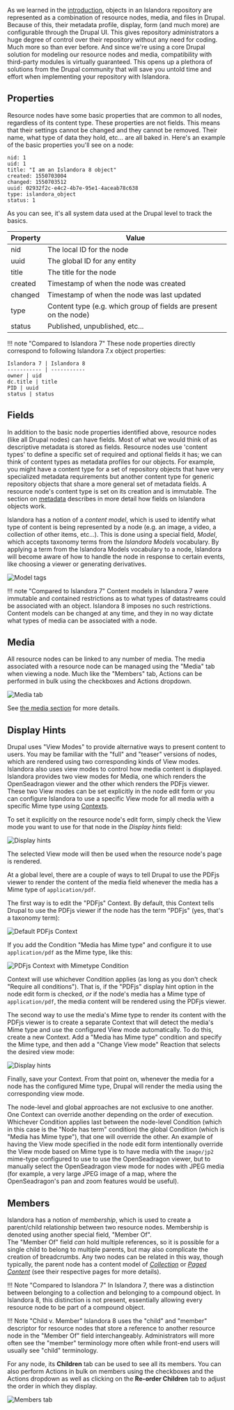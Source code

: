As we learned in the [introduction](user-intro.md), objects in an Islandora repository are 
represented as a combination of resource nodes, media, and files in Drupal.
Because of this, their metadata profile, display, form (and much more) are configurable through
the Drupal UI.  This gives repository administrators a huge degree of control over their repository
without any need for coding. Much more so than ever before. And since we're using a core Drupal
solution for modeling our resource nodes and media, compatibility with third-party modules is virtually guaranteed.
This opens up a plethora of solutions from the Drupal community that will save you untold time
and effort when implementing your repository with Islandora.

## Properties

Resource nodes have some basic properties that are common to all nodes, regardless 
of its content type.  These properties are not fields.  This means that their settings cannot be
changed and they cannot be removed. Their name, what type of data they hold, etc... are all baked in.
Here's an example of the basic properties you'll see on a node:

```
nid: 1
uid: 1
title: "I am an Islandora 8 object"
created: 1550703004
changed: 1550703512
uuid: 02932f2c-e4c2-4b7e-95e1-4aceab78c638
type: islandora_object
status: 1
```

As you can see, it's all system data used at the Drupal level to track the basics.

Property | Value
------------ | -------------
nid | The local ID for the node
uuid | The global ID for any entity
title | The title for the node
created | Timestamp of when the node was created
changed | Timestamp of when the node was last updated
type | Content type (e.g. which group of fields are present on the node)
status | Published, unpublished, etc...

!!! note "Compared to Islandora 7"
    These node properties directly correspond to following Islandora 7.x object properties:

    Islandora 7 | Islandora 8
    ----------- | -----------
    owner | uid
    dc.title | title
    PID | uuid
    status | status

## Fields

In addition to the basic node properties identified above, resource nodes (like all Drupal nodes) can have fields.
Most of what we would think of as descriptive metadata is stored as fields. Resource nodes use 'content types' to define a specific set of required and optional
fields it has; we can think of content types as metadata profiles for our objects.
For example, you might have a content type for a set of repository objects that have very specialized metadata requirements but
another content type for generic repository objects that share a more general set of metadata fields.
A resource node's content type is set on its creation and is immutable.
The section on [metadata](metadata.md) describes in more detail how fields on Islandora objects work.

Islandora has a notion of a _content model_, which is used to identify what type of content is
being represented by a node (e.g. an image, a video, a collection of other items, etc...). This is done
using a special field, _Model_, which accepts taxonomy terms from the _Islandora Models_ vocabulary.
By applying a term from the Islandora Models vocabulary to a node, Islandora will become aware
of how to handle the node in response to certain events, like choosing a viewer or generating derivatives.

![Model tags](../assets/objects_model_tags.png)

!!! note "Compared to Islandora 7"
    Content models in Islandora 7 were immutable and contained restrictions as to what
    types of datastreams could be associated with an object.  Islandora 8 imposes no such
    restrictions. Content models can be changed at any time, and they in no way dictate what
    types of media can be associated with a node.

## Media

All resource nodes can be linked to any number of media.  The media associated with a resource node can be managed using the "Media" tab when viewing a node.  Much like
the "Members" tab, Actions can be performed in bulk using the checkboxes and Actions dropdown.

![Media tab](../assets/objects_media_tab.png)

See [the media section](media.md) for more details.

## Display Hints

Drupal uses "View Modes" to provide alternative ways to present content to users. You may be familiar with the "full" and "teaser" versions of nodes, which are rendered using two corresponding kinds of View modes. Islandora also uses view modes to control how media content is displayed. Islandora provides two view modes for Media, one which renders the OpenSeadragon viewer and the other which renders the PDFjs viewer. These two View modes can be set explicitly in the node edit form or you can configure Islandora to use a specific View mode for all media with a specific Mime type using [Contexts](context.md).

To set it explicitly on the resource node's edit form, simply check the View mode you want to use for that node in the _Display hints_ field:

![Display hints](../assets/objects_display_hints.png)

The selected View mode will then be used when the resource node's page is rendered.

At a global level, there are a couple of ways to tell Drupal to use the PDFjs viewer to render the content of the media field whenever the media has a Mime type of `application/pdf`.

The first way is to edit the "PDFjs" Context. By default, this Context tells Drupal to use the PDFjs viewer if the node has the term "PDFjs" (yes, that's a taxonomy term):

![Default PDFjs Context](../assets/objects_pdfjs_context_default.png)

If you add the Condition "Media has Mime type" and configure it to use `application/pdf` as the Mime type, like this:

![PDFjs Context with Mimetype Condition](../assets/objects_pdfjs_context_with_mimetype.png)

Context will use whichever Condition applies (as long as you don't check "Require all conditions"). That is, if the "PDFjs" display hint option in the node edit form is checked, *or* if the node's media has a Mime type of `application/pdf`, the media content will be rendered using the PDFjs viewer.

The second way to use the media's Mime type to render its content with the PDFjs viewer is to create a separate Context that will detect the media's Mime type and use the configured View mode automatically. To do this, create a new Context. Add a "Media has Mime type" condition and specify the Mime type, and then add a "Change View mode" Reaction that selects the desired view mode:

![Display hints](../assets/objects_view_mode_context.png)

Finally, save your Context. From that point on, whenever the media for a node has the configured Mime type, Drupal will render the media using the corresponding view mode.

The node-level and global approaches are not exclusive to one another. One Context can override another depending on the order of execution. Whichever Condition applies last between the node-level Condition (which in this case is the "Node has term" condition) the global Condition (which is "Media has Mime type"), that one will override the other. An example of having the View mode specified in the node edit form intentionally override the View mode based on Mime type is to have media with the `image/jp2` mime-type configured to use to use the OpenSeadragon viewer, but to manually select the OpenSeadragon view mode for nodes with JPEG media (for example, a very large JPEG image of a map, where the OpenSeadragon's pan and zoom features would be useful).

## Members

Islandora has a notion of _membership_, which is used to create a parent/child relationship between
two resource nodes. Membership is denoted using another special field, "Member Of".  
The "Member Of" field _can_ hold multiple references, so it is possible for a
single child to belong to multiple parents, but may also complicate the creation of breadcrumbs.
Any two nodes can be related in this way, though typically, the parent node has a content
model of [_Collection_](collections.md) or [_Paged Content_](paged-content.md) (see their respective pages for more details).

!!! Note "Compared to Islandora 7"
    In Islandora 7, there was a distinction between belonging to a collection and belonging to
    a compound object.  In Islandora 8, this distinction is not present, essentially allowing every 
    resource node to be part of a compound object.

!!! Note "Child v. Member"
    Islandora 8 uses the "child" and "member" descriptor for resource nodes that 
    store a reference to another resource node in the "Member Of" field interchangeably. 
    Administrators will more often see the "member" terminology more often while 
    front-end users will usually see "child" terminology.

For any node, its **Children** tab can be used to see all its members.  You can also perform Actions in
bulk on members using the checkboxes and the Actions dropdown as well as clicking
on the **Re-order Children** tab to adjust the order in which they display.

![Members tab](../assets/objects_children_tab.png)
